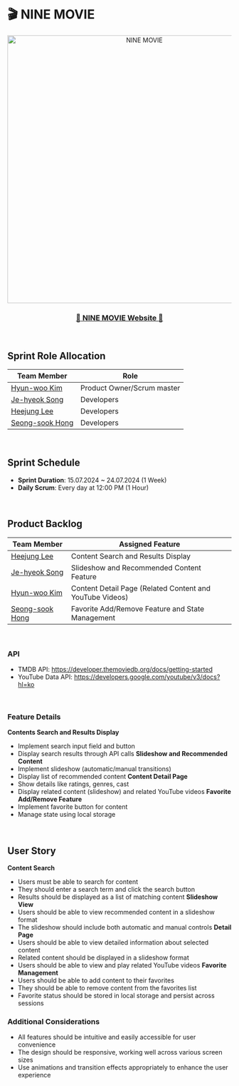# 🎬 NINE MOVIE

<div align=center>
<img src="https://github.com/user-attachments/assets/1e92ce1f-1f8e-40d5-ac0a-9d497701f345" alt="NINE MOVIE" width="600px"/>
        
### [🍿 NINE MOVIE Website 🍿](https://ninemovie.netlify.app/)
</div>

<br />

## Sprint Role Allocation

| Team Member                                  | Role                        |
| ----------------------------------------     | --------------------------  |
| [Hyun-woo Kim](https://github.com/khwww)     | Product Owner/Scrum master  |
| [Je-hyeok Song](https://github.com/song2805) | Developers                  |
| [Heejung Lee](https://github.com/victoryalhj)| Developers                  |
| [Seong-sook Hong](https://github.com/SSUK-H) | Developers                  |

<br />

## Sprint Schedule

- **Sprint Duration**: 15.07.2024 ~ 24.07.2024 (1 Week)
- **Daily Scrum**:  Every day at 12:00 PM (1 Hour)

<br />

## Product Backlog

| Team Member                                   | Assigned Feature                                         |
| ----------------------------------------------| -------------------------------------------------------- |
| [Heejung Lee](https://github.com/victoryalhj) | Content Search and Results Display                       |
| [Je-hyeok Song](https://github.com/song2805)  | Slideshow and Recommended Content Feature                |
| [Hyun-woo Kim](https://github.com/khwww)      | Content Detail Page (Related Content and YouTube Videos) |
| [Seong-sook Hong](https://github.com/SSUK-H)  | Favorite Add/Remove Feature and State Management         |

<br />

### API

- TMDB API: https://developer.themoviedb.org/docs/getting-started
- YouTube Data API: https://developers.google.com/youtube/v3/docs?hl=ko

<br />

### Feature Details

**Contents Search and Results Display**
   - Implement search input field and button
   - Display search results through API calls
**Slideshow and Recommended Content**
   - Implement slideshow (automatic/manual transitions)
   - Display list of recommended content
**Content Detail Page**
   - Show details like ratings, genres, cast
   - Display related content (slideshow) and related YouTube videos
**Favorite Add/Remove Feature**
   - Implement favorite button for content
   - Manage state using local storage

<br />

## User Story

**Content Search**
   - Users must be able to search for content
   - They should enter a search term and click the search button
   - Results should be displayed as a list of matching content
**Slideshow View**
   - Users should be able to view recommended content in a slideshow format
   - The slideshow should include both automatic and manual controls
**Detail Page**
   - Users should be able to view detailed information about selected content
   - Related content should be displayed in a slideshow format
   - Users should be able to view and play related YouTube videos
**Favorite Management**
   - Users should be able to add content to their favorites
   - They should be able to remove content from the favorites list
   - Favorite status should be stored in local storage and persist across sessions

### Additional Considerations

- All features should be intuitive and easily accessible for user convenience
- The design should be responsive, working well across various screen sizes
- Use animations and transition effects appropriately to enhance the user experience
